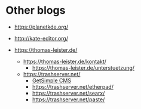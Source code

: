 Other blogs
===========

* https://planetkde.org/

* http://kate-editor.org/

* https://thomas-leister.de/
    * https://thomas-leister.de/kontakt/
        * https://thomas-leister.de/unterstuetzung/
    * https://trashserver.net/
        * [GetSimple CMS](http://get-simple.info/)
        * https://trashserver.net/etherpad/
        * https://trashserver.net/searx/
        * https://trashserver.net/paste/


